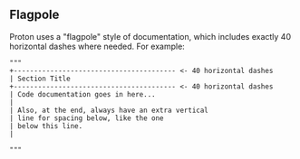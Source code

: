 ## Flagpole

Proton uses a "flagpole" style of documentation, which includes exactly 40 horizontal dashes where needed. For example:

```
"""
+---------------------------------------- <- 40 horizontal dashes
| Section Title
+---------------------------------------- <- 40 horizontal dashes
| Code documentation goes in here...
|
| Also, at the end, always have an extra vertical
| line for spacing below, like the one 
| below this line.
| 

"""
```